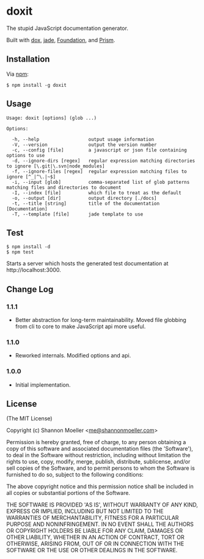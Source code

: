 doxit
=====

The stupid JavaScript documentation generator.

Built with [dox][dox], [jade][jad], [Foundation][fdn], and [Prism][psm].

Installation
------------

Via [npm][npm]:

    $ npm install -g doxit

Usage
-----

    Usage: doxit [options] (glob ...)

    Options:

      -h, --help                  output usage information
      -V, --version               output the version number
      -c, --config [file]         a javascript or json file containing options to use
      -d, --ignore-dirs [regex]   regular expression matching directories to ignore [\.git|\.svn|node_modules]
      -f, --ignore-files [regex]  regular expression matching files to ignore [^_|^\.|~$]
      -i, --input [glob]          comma-separated list of glob patterns matching files and directories to document
      -I, --index [file]          which file to treat as the default
      -o, --output [dir]          output directory [./docs]
      -t, --title [string]        title of the documentation [Documentation]
      -T, --template [file]       jade template to use

Test
----

    $ npm install -d
    $ npm test

Starts a server which hosts the generated test documentation at http://localhost:3000.

Change Log
----------

### 1.1.1
- Better abstraction for long-term maintainability. Moved file globbing from cli to core to make JavaScript api more useful.

### 1.1.0
- Reworked internals. Modified options and api.

### 1.0.0
- Initial implementation.

License
-------

(The MIT License)

Copyright (c) Shannon Moeller &lt;me@shannonmoeller.com&gt;

Permission is hereby granted, free of charge, to any person obtaining
a copy of this software and associated documentation files (the
'Software'), to deal in the Software without restriction, including
without limitation the rights to use, copy, modify, merge, publish,
distribute, sublicense, and/or sell copies of the Software, and to
permit persons to whom the Software is furnished to do so, subject to
the following conditions:

The above copyright notice and this permission notice shall be
included in all copies or substantial portions of the Software.

THE SOFTWARE IS PROVIDED 'AS IS', WITHOUT WARRANTY OF ANY KIND,
EXPRESS OR IMPLIED, INCLUDING BUT NOT LIMITED TO THE WARRANTIES OF
MERCHANTABILITY, FITNESS FOR A PARTICULAR PURPOSE AND NONINFRINGEMENT.
IN NO EVENT SHALL THE AUTHORS OR COPYRIGHT HOLDERS BE LIABLE FOR ANY
CLAIM, DAMAGES OR OTHER LIABILITY, WHETHER IN AN ACTION OF CONTRACT,
TORT OR OTHERWISE, ARISING FROM, OUT OF OR IN CONNECTION WITH THE
SOFTWARE OR THE USE OR OTHER DEALINGS IN THE SOFTWARE.

[dox]: https://github.com/visionmedia/dox
[jad]: https://github.com/visionmedia/jade
[fdn]: https://github.com/zurb/foundation
[psm]: https://github.com/LeaVerou/prism
[npm]: http://npmjs.org/
